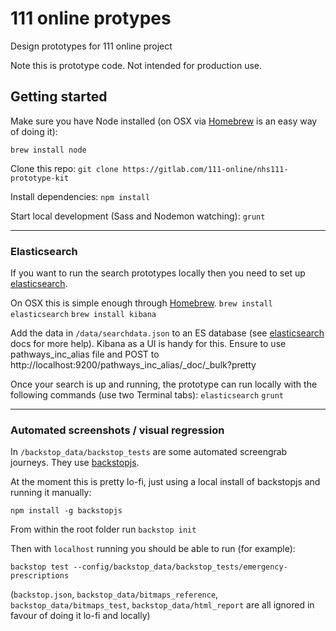 # 111 online protypes
Design prototypes for 111 online project

Note this is prototype code. Not intended for production use.

## Getting started
Make sure you have Node installed (on OSX via [Homebrew](https://brew.sh) is an
easy way of doing it):

`brew install node`

Clone this repo:
`git clone https://gitlab.com/111-online/nhs111-prototype-kit`

Install dependencies:
`npm install`

Start local development (Sass and Nodemon watching):
`grunt`

---

### Elasticsearch

If you want to run the search prototypes locally then you need to set up
[elasticsearch](https://www.elastic.co/products/elasticsearch).

On OSX this is simple enough through [Homebrew](https://brew.sh).
`brew install elasticsearch`
`brew install kibana`

Add the data in `/data/searchdata.json` to an ES database (see
[elasticsearch](https://www.elastic.co/guide/en/elasticsearch/reference/current/index.html)
docs for more help). Kibana as a UI is handy for this. Ensure to use pathways_inc_alias file and POST to http://localhost:9200/pathways_inc_alias/_doc/_bulk?pretty

Once your search is up and running, the prototype can run locally with the
following commands (use two Terminal tabs):
`elasticsearch`
`grunt`

---

### Automated screenshots / visual regression

In `/backstop_data/backstop_tests` are some automated screengrab journeys. They
use [backstopjs](https://github.com/garris/BackstopJS).

At the moment this is pretty lo-fi, just using a local install of backstopjs and
running it manually:

`npm install -g backstopjs`

From within the root folder run `backstop init`

Then with `localhost` running you should be able to run (for example):

`backstop test --config/backstop_data/backstop_tests/emergency-prescriptions`

(`backstop.json`, `backstop_data/bitmaps_reference`, `backstop_data/bitmaps_test`,
`backstop_data/html_report` are all ignored in favour of doing it lo-fi and locally)
 
